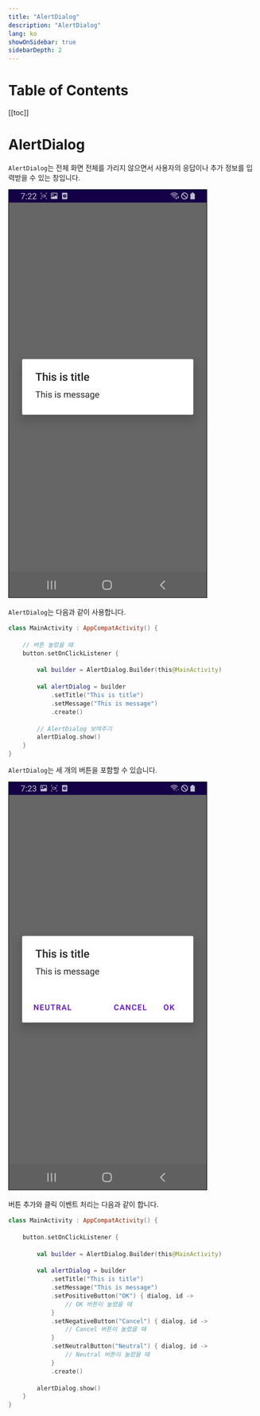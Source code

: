 ```yaml
---
title: "AlertDialog"
description: "AlertDialog"
lang: ko
showOnSidebar: true
sidebarDepth: 2
---
```


# Table of Contents

[[toc]]

# AlertDialog
`AlertDialog`는 전체 화면 전체를 가리지 않으면서 사용자의 응답이나 추가 정보를 입력받을 수 있는 창입니다.

![](./190505_alert_dialog/1.png)

`AlertDialog`는 다음과 같이 사용합니다.

``` kotlin MainActivity.kt
class MainActivity : AppCompatActivity() {

    // 버튼 눌렀을 때
    button.setOnClickListener {

        val builder = AlertDialog.Builder(this@MainActivity)

        val alertDialog = builder
            .setTitle("This is title")
            .setMessage("This is message")
            .create()

        // AlertDialog 보여주기
        alertDialog.show()
    }
}
```

`AlertDialog`는 세 개의 버튼을 포함할 수 있습니다. 

![](./190505_alert_dialog/2.png)

버튼 추가와 클릭 이벤트 처리는 다음과 같이 합니다.
``` kotlin MainActivity.kt
class MainActivity : AppCompatActivity() {

    button.setOnClickListener {

        val builder = AlertDialog.Builder(this@MainActivity)

        val alertDialog = builder
            .setTitle("This is title")
            .setMessage("This is message")
            .setPositiveButton("OK") { dialog, id ->
                // OK 버튼이 눌렸을 때
            }
            .setNegativeButton("Cancel") { dialog, id ->
                // Cancel 버튼이 눌렸을 때
            }
            .setNeutralButton("Neutral") { dialog, id ->
                // Neutral 버튼이 눌렸을 때
            }
            .create()

        alertDialog.show()
    }
}
```
